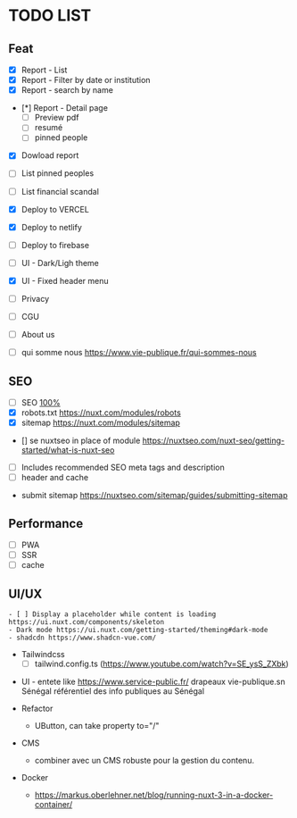 # TODO LIST

## Feat

- [x] Report - List
- [x] Report - Filter by date or institution
- [x] Report - search by name
- [*] Report - Detail page
    - [ ] Preview pdf
    - [ ] resumé
    - [ ] pinned people
- [x] Dowload report

- [ ] List pinned peoples
- [ ] List financial scandal

- [x] Deploy to VERCEL
- [x] Deploy to netlify
- [ ] Deploy to firebase

- [ ] UI - Dark/Ligh theme
- [x] UI - Fixed header menu

- [ ] Privacy
- [ ] CGU
- [ ] About us
- [ ] qui somme nous https://www.vie-publique.fr/qui-sommes-nous

## SEO
- [ ] SEO [100%](https://nuxtseo.com/)
- [x] robots.txt https://nuxt.com/modules/robots
- [x] sitemap https://nuxt.com/modules/sitemap
- [] se nuxtseo in place of module https://nuxtseo.com/nuxt-seo/getting-started/what-is-nuxt-seo
- [ ] Includes recommended SEO meta tags and description
- [ ] header and cache
- submit sitemap https://nuxtseo.com/sitemap/guides/submitting-sitemap

## Performance    

- [ ] PWA
- [ ] SSR
- [ ] cache

## UI/UX
    - [ ] Display a placeholder while content is loading https://ui.nuxt.com/components/skeleton
    - Dark mode https://ui.nuxt.com/getting-started/theming#dark-mode
    - shadcdn https://www.shadcn-vue.com/

* Tailwindcss
    - [ ] tailwind.config.ts (https://www.youtube.com/watch?v=SE_ysS_ZXbk)    

- UI - entete
    like https://www.service-public.fr/
    drapeaux      vie-publique.sn
    Sénégal       référentiel des info publiques au Sénégal

* Refactor 
    - UButton, can take property to="/"
	
* CMS
	- combiner avec un CMS robuste pour la gestion du contenu. 

* Docker
    - https://markus.oberlehner.net/blog/running-nuxt-3-in-a-docker-container/ 